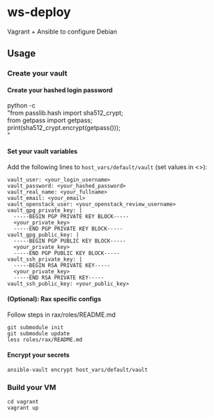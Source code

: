 # ws-deploy

Vagrant + Ansible to configure Debian

## Usage

### Create your vault

#### Create your hashed login password

python -c \
    "from passlib.hash import sha512_crypt;\
     from getpass import getpass;\
     print(sha512_crypt.encrypt(getpass()));\
    "

#### Set your vault variables

Add the following lines to `host_vars/default/vault` (set values in <>):

    vault_user: <your_login_username>
    vault_password: <your_hashed_password>
    vault_real_name: <your_fullname>
    vault_email: <your_email>
    vault_openstack_user: <your_openstack_review_username>
    vault_gpg_private_key: |
      -----BEGIN PGP PRIVATE KEY BLOCK-----
      <your_private_key>
      -----END PGP PRIVATE KEY BLOCK-----
    vault_gpg_public_key: |
      -----BEGIN PGP PUBLIC KEY BLOCK-----
      <your_private_key>
      -----END PGP PUBLIC KEY BLOCK-----
    vault_ssh_private_key: |
      -----BEGIN RSA PRIVATE KEY-----
      <your_private_key>
      -----END RSA PRIVATE KEY-----
    vault_ssh_public_key: <your_public_key>

#### (Optional): Rax specific configs

Follow steps in rax/roles/README.md

    git submodule init
    git submodule update
    less roles/rax/README.md

#### Encrypt your secrets

    ansible-vault encrypt host_vars/default/vault

### Build your VM

    cd vagrant
    vagrant up
